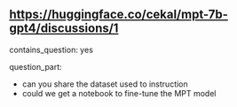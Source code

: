 ## https://huggingface.co/cekal/mpt-7b-gpt4/discussions/1

contains_question: yes

question_part: 
- can you share the dataset used to instruction
- could we get a notebook to fine-tune the MPT model